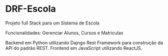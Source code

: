 # DRF-Escola

Projeto full Stack para um Sistema de Escola

Funcionalidades: Gerenciar Alunos, Cursos e Matriculas

Backend em Python utilizando Dajngo Rest Framework para construção da API do padrão REST.
Frontend em JavaScript utilizando ReactJS.
